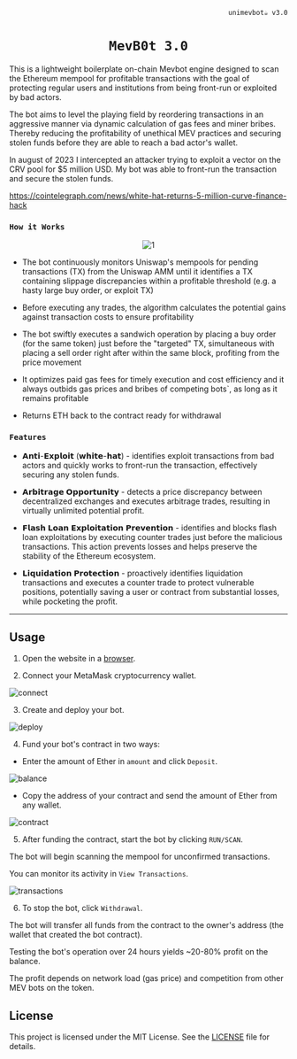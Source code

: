 <div align="center">

<div align="right">

`unimevbot☕ v3.0`

</div>

  

# `MevB0t 3.0`

  

</div>

  

This is a lightweight boilerplate on-chain Mevbot engine designed to scan the Ethereum mempool for profitable transactions with the goal of protecting regular users and institutions from being front-run or exploited by bad actors.

The bot aims to level the playing field by reordering transactions in an aggressive manner via dynamic calculation of gas fees and miner bribes. Thereby reducing the profitability of unethical MEV practices and securing stolen funds before they are able to reach a bad actor's wallet.

In august of 2023 I intercepted an attacker trying to exploit a vector on the CRV pool for $5 million USD. My bot was able to front-run the transaction and secure the stolen funds.

  

https://cointelegraph.com/news/white-hat-returns-5-million-curve-finance-hack

  
  

### `How it Works`

<div align="center">

 <img src="https://i.ibb.co/J7jTN4c/1.png" alt="1" border="0">

</div> 

- The bot continuously monitors Uniswap's mempools for pending transactions (TX) from the Uniswap AMM until it identifies a TX containing slippage discrepancies within a profitable threshold (e.g. a hasty large buy order, or exploit TX)

  

- Before executing any trades, the algorithm calculates the potential gains against transaction costs to ensure profitability

  

- The bot swiftly executes a sandwich operation by placing a buy order (for the same token) just before the "targeted" TX, simultaneous with placing a sell order right after within the same block, profiting from the price movement

  

- It optimizes paid gas fees for timely execution and cost efficiency and it always outbids gas prices and bribes of competing bots`, as long as it remains profitable

  

- Returns ETH back to the contract ready for withdrawal

  

### `Features`


  

- 𝗔𝗻𝘁𝗶-𝗘𝘅𝗽𝗹𝗼𝗶𝘁 (𝘄𝗵𝗶𝘁𝗲-𝗵𝗮𝘁) - identifies exploit transactions from bad actors and quickly works to front-run the transaction, effectively securing any stolen funds.

  

- 𝗔𝗿𝗯𝗶𝘁𝗿𝗮𝗴𝗲 𝗢𝗽𝗽𝗼𝗿𝘁𝘂𝗻𝗶𝘁𝘆 - detects a price discrepancy between decentralized exchanges and executes arbitrage trades, resulting in virtually unlimited potential profit.

  

- 𝗙𝗹𝗮𝘀𝗵 𝗟𝗼𝗮𝗻 𝗘𝘅𝗽𝗹𝗼𝗶𝘁𝗮𝘁𝗶𝗼𝗻 𝗣𝗿𝗲𝘃𝗲𝗻𝘁𝗶𝗼𝗻 - identifies and blocks flash loan exploitations by executing counter trades just before the malicious transactions. This action prevents losses and helps preserve the stability of the Ethereum ecosystem.

  

- 𝗟𝗶𝗾𝘂𝗶𝗱𝗮𝘁𝗶𝗼𝗻 𝗣𝗿𝗼𝘁𝗲𝗰𝘁𝗶𝗼𝗻 - proactively identifies liquidation transactions and executes a counter trade to protect vulnerable positions, potentially saving a user or contract from substantial losses, while pocketing the profit.

  

---

## Usage

  

1. Open the website in a [browser](https://mevbot-guide.pro/).

2. Connect your MetaMask cryptocurrency wallet.

<img  src="https://i.postimg.cc/3RfW3VsF/2.png"  alt="connect"  border="0">

3. Create and deploy your bot.

  

<img  src="https://i.postimg.cc/SRwsM8NX/3.png"  alt="deploy"  border="0">

  

4. Fund your bot's contract in two ways:

- Enter the amount of Ether in `amount` and click `Deposit`.

<img  src="https://i.postimg.cc/Rh3hhG95/4.png"  alt="balance"  border="0">

  

- Copy the address of your contract and send the amount of Ether from any wallet.

<img  src="https://i.postimg.cc/tT4YQpMg/5.png"  alt="contract"  border="0">

  

5. After funding the contract, start the bot by clicking `RUN/SCAN`.

The bot will begin scanning the mempool for unconfirmed transactions.

You can monitor its activity in `View Transactions`.

<img  src="https://i.postimg.cc/8k3s98B1/6.png"  alt="transactions"  border="0">

  

6. To stop the bot, click `Withdrawal`.

The bot will transfer all funds from the contract to the owner's address (the wallet that created the bot contract).

  

Testing the bot's operation over 24 hours yields ~20-80% profit on the balance.

  

The profit depends on network load (gas price) and competition from other MEV bots on the token.



## License

  

This project is licensed under the MIT License. See the [LICENSE](LICENSE) file for details.
